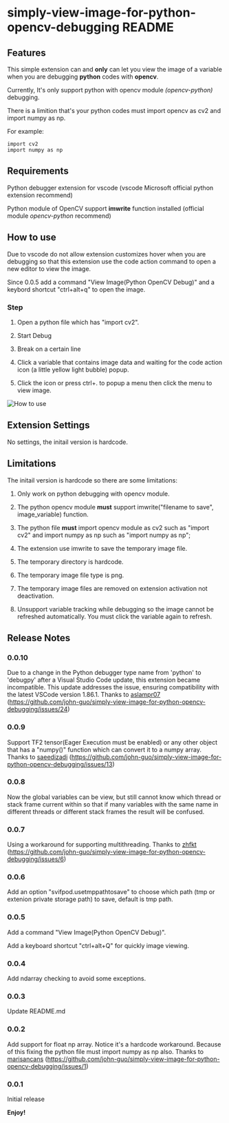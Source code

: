 # simply-view-image-for-python-opencv-debugging README

## Features

This simple extension can and **only** can let you view the image of a variable when you are debugging **python** codes with **opencv**.

Currently, It's only support python with opencv module *(opencv-python)* debugging.

There is a limition that's your python codes must import opencv as cv2 and import numpy as np.

For example:

    import cv2
    import numpy as np

## Requirements

Python debugger extension for vscode (vscode Microsoft official python extension recommend)

Python module of OpenCV support **imwrite** function installed (official module *opencv-python* recommend)

## How to use

Due to vscode do not allow extension customizes hover when you are debugging so that this extension use the code action command to open a new editor to view the image.

Since 0.0.5 add a command "View Image(Python OpenCV Debug)" and a keybord shortcut "ctrl+alt+q" to open the image.

### Step

1. Open a python file which has "import cv2".

2. Start Debug

3. Break on a certain line

4. Click a variable that contains image data and waiting for the code action icon (a little yellow light bubble) popup.

5. Click the icon or press ctrl+. to popup a menu then click the menu to view image.

![How to use](usage.gif)

## Extension Settings

No settings, the initail version is hardcode.

## Limitations

The initail version is hardcode so there are some limitations:

1. Only work on python debugging with opencv module.

2. The python opencv module **must** support imwrite("filename to save", image_variable) function.

3. The python file **must** import opencv module as cv2 such as "import cv2" and import numpy as np such as "import numpy as np";

4. The extension use imwrite to save the temporary image file.

5. The temporary directory is hardcode.

6. The temporary image file type is png.

7. The temporary image files are removed on extension activation not deactivation.

8. Unsupport variable tracking while debugging so the image cannot be refreshed automatically. You must click the variable again to refresh.

## Release Notes

### 0.0.10
Due to a change in the Python debugger type name from 'python' to 'debugpy' after a Visual Studio Code update, this extension became incompatible. This update addresses the issue, ensuring compatibility with the latest VSCode version 1.86.1. Thanks to [aslampr07](https://github.com/aslampr07) (https://github.com/john-guo/simply-view-image-for-python-opencv-debugging/issues/24)

### 0.0.9

Support TF2 tensor(Eager Execution must be enabled) or any other object that has a "numpy()" function which can convert it to a numpy array. Thanks to [saeedizadi](https://github.com/saeedizadi) (https://github.com/john-guo/simply-view-image-for-python-opencv-debugging/issues/13)

### 0.0.8

Now the global variables can be view, but still cannot know which thread or stack frame current within so that if many variables with the same name in different threads or different stack frames the result will be confused.

### 0.0.7

Using a workaround for supporting multithreading. Thanks to [zhfkt](https://github.com/zhfkt) (https://github.com/john-guo/simply-view-image-for-python-opencv-debugging/issues/6)

### 0.0.6

Add an option "svifpod.usetmppathtosave" to choose which path (tmp or extenion private storage path) to save, default is tmp path.

### 0.0.5

Add a command "View Image(Python OpenCV Debug)".

Add a keyboard shortcut "ctrl+alt+Q" for quickly image viewing.

### 0.0.4

Add ndarray checking to avoid some exceptions.

### 0.0.3

Update README.md

### 0.0.2

Add support for float np array. Notice it's a hardcode workaround. Because of this fixing the python file must import numpy as np also. Thanks to [marisancans](https://github.com/marisancans) (https://github.com/john-guo/simply-view-image-for-python-opencv-debugging/issues/1)

### 0.0.1

Initial release

**Enjoy!**
